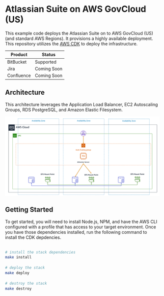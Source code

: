 # Atlassian Suite on AWS GovCloud (US)

This example code deploys the Atlassian Suite on to AWS GovCloud (US) (and standard AWS Regions). It provisions a highly available deployment. This repository utilizes the [AWS CDK](https://aws.amazon.com/cdk/) to deploy the infrastructure.

| Product | Status |
|---------|--------|
| BitBucket | Supported |
| Jira | Coming Soon |
| Confluence | Coming Soon |

## Architecture

This architecture leverages the Application Load Balancer, EC2 Autoscaling Groups, RDS PostgreSQL, and Amazon Elastic Filesystem.

![Bitbucket Architecture](./docs/bitbucket.png)

## Getting Started

To get started, you will need to install Node.js, NPM, and have the AWS CLI configured with a profile that has access to your target environment. Once you have those dependencies installed, run the following command to install the CDK depdencies.

```bash

# install the stack dependencies
make install

# deploy the stack
make deploy

# destroy the stack
make destroy

```
